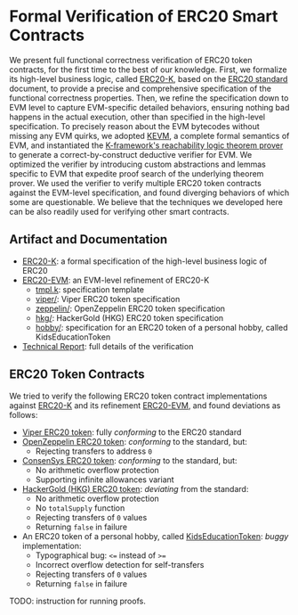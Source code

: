 Formal Verification of ERC20 Smart Contracts
============================================

We present full functional correctness verification of ERC20 token contracts, for the first time to the best of our knowledge.
First, we formalize its high-level business logic, called [ERC20-K](https://github.com/runtimeverification/erc20-semantics), based on the [ERC20 standard](https://github.com/ethereum/EIPs/blob/master/EIPS/eip-20.md) document, to provide a precise and comprehensive specification of the functional correctness properties.
Then, we refine the specification down to EVM level to capture EVM-specific detailed behaviors, ensuring nothing bad happens in the actual execution, other than specified in the high-level specification.
To precisely reason about the EVM bytecodes without missing any EVM quirks, we adopted [KEVM](https://github.com/kframework/evm-semantics), a complete formal semantics of EVM, and instantiated the [K-framework's reachability logic theorem prover](http://fsl.cs.illinois.edu/index.php/Semantics-Based_Program_Verifiers_for_All_Languages) to generate a correct-by-construct deductive verifier for EVM.
We optimized the verifier by introducing custom abstractions and lemmas specific to EVM that expedite proof search of the underlying theorem prover.
We used the verifier to verify multiple ERC20 token contracts against the EVM-level specification, and found diverging behaviors of which some are questionable.
We believe that the techniques we developed here can be also readily used for verifying other smart contracts.

Artifact and Documentation
--------------------------

 * [ERC20-K](https://github.com/runtimeverification/erc20-semantics): a formal specification of the high-level business logic of ERC20
 * [ERC20-EVM](.): an EVM-level refinement of ERC20-K
   * [tmpl.k](tmpl.k): specification template
   * [viper/](viper): Viper ERC20 token specification
   * [zeppelin/](zeppelin): OpenZeppelin ERC20 token specification
   * [hkg/](hkg): HackerGold (HKG) ERC20 token specification
   * [hobby/](hobby): specification for an ERC20 token of a personal hobby, called KidsEducationToken
 * [Technical Report](tech-report.pdf): full details of the verification

ERC20 Token Contracts
---------------------

We tried to verify the following ERC20 token contract implementations against [ERC20-K](https://github.com/runtimeverification/erc20-semantics) and its refinement [ERC20-EVM](.), and found deviations as follows: 

 * [Viper ERC20 token](https://github.com/ethereum/vyper/blob/master/examples/tokens/ERC20_solidity_compatible/ERC20.v.py): fully *conforming* to the ERC20 standard
 * [OpenZeppelin ERC20 token](https://github.com/OpenZeppelin/zeppelin-solidity/blob/master/contracts/token/ERC20/StandardToken.sol): *conforming* to the standard, but:
   * Rejecting transfers to address `0`
 * [ConsenSys ERC20 token](https://github.com/ConsenSys/Tokens/blob/master/contracts/eip20/EIP20.sol): *conforming* to the standard, but:
   * No arithmetic overflow protection
   * Supporting infinite allowances variant
 * [HackerGold (HKG) ERC20 token](https://github.com/ether-camp/virtual-accelerator/blob/master/contracts/StandardToken.sol): *deviating* from the standard:
   * No arithmetic overflow protection
   * No `totalSupply` function
   * Rejecting transfers of `0` values
   * Returning `false` in failure
 * An ERC20 token of a personal hobby, called [KidsEducationToken](https://github.com/ethereum/mist/issues/3301): *buggy* implementation:
   * Typographical bug: `<=` instead of `>=`
   * Incorrect overflow detection for self-transfers
   * Rejecting transfers of `0` values
   * Returning `false` in failure


TODO: instruction for running proofs.
